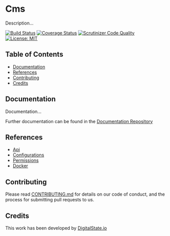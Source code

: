 # Cms

Description...

[![Build Status](https://travis-ci.org/DigitalState/Cms.svg?branch=develop)](https://travis-ci.org/DigitalState/Cms)
[![Coverage Status](https://coveralls.io/repos/github/DigitalState/Cms/badge.svg?branch=develop)](https://coveralls.io/github/DigitalState/Cms?branch=develop)
[![Scrutinizer Code Quality](https://scrutinizer-ci.com/g/DigitalState/Cms/badges/quality-score.png?b=develop)](https://scrutinizer-ci.com/g/DigitalState/Cms/?branch=develop)
[![License: MIT](https://img.shields.io/badge/License-MIT-blue.svg)](LICENSE)

## Table of Contents

- [Documentation](#documentation)
- [References](#references)
- [Contributing](#contributing)
- [Credits](#credits)

## Documentation

Documentation...

Further documentation can be found in the [Documentation Repository](https://github.com/DigitalState/Documentation)

## References

- [Api](references/api.md)
- [Configurations](references/configurations.md)
- [Permissions](references/permissions.md)
- [Docker](references/docker.md)

## Contributing

Please read [CONTRIBUTING.md](CONTRIBUTING.md) for details on our code of conduct, and the process for submitting pull requests to us.

## Credits

This work has been developed by [DigitalState.io](http://digitalstate.io)
